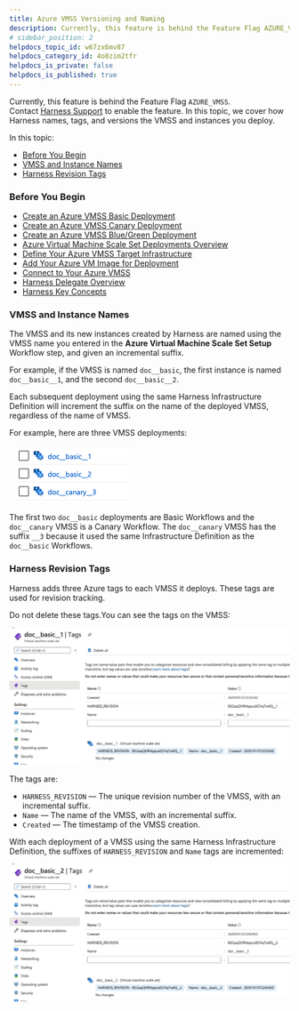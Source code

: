 ```yaml
---
title: Azure VMSS Versioning and Naming
description: Currently, this feature is behind the Feature Flag AZURE_VMSS. Contact Harness Support to enable the feature.. In this topic, we cover how Harness names, tags, and versions the VMSS and instances you…
# sidebar_position: 2
helpdocs_topic_id: w67zx6mv87
helpdocs_category_id: 4o8zim2tfr
helpdocs_is_private: false
helpdocs_is_published: true
---
```


Currently, this feature is behind the Feature Flag `AZURE_VMSS`. Contact [Harness Support](https://mail.google.com/mail/?view=cm&fs=1&tf=1&to=support@harness.io) to enable the feature. In this topic, we cover how Harness names, tags, and versions the VMSS and instances you deploy.

In this topic:

* [Before You Begin](#before_you_begin)
* [VMSS and Instance Names](#vmss_and_instance_names)
* [Harness Revision Tags](#harness_revision_tags)

### Before You Begin

* [Create an Azure VMSS Basic Deployment](create-an-azure-vmss-basic-deployment.md)
* [Create an Azure VMSS Canary Deployment](create-an-azure-vmss-canary-deployment.md)
* [Create an Azure VMSS Blue/Green Deployment](create-an-azure-vmss-blue-green-deployment.md)
* [Azure Virtual Machine Scale Set Deployments Overview](azure-virtual-machine-scale-set-deployments.md)
* [Define Your Azure VMSS Target Infrastructure](define-your-azure-vmss-target-infrastructure.md)
* [Add Your Azure VM Image for Deployment](add-your-azure-vm-image-for-deployment.md)
* [Connect to Your Azure VMSS](connect-to-your-azure-vmss.md)
* [Harness Delegate Overview](https://docs.harness.io/article/h9tkwmkrm7-delegate-installation)
* [Harness Key Concepts](../../../starthere-firstgen/harness-key-concepts.md)

### VMSS and Instance Names

The VMSS and its new instances created by Harness are named using the VMSS name you entered in the **Azure Virtual Machine Scale Set Setup** Workflow step, and given an incremental suffix.

For example, if the VMSS is named `doc__basic`, the first instance is named `doc__basic__1`, and the second `doc__basic__2`.

Each subsequent deployment using the same Harness Infrastructure Definition will increment the suffix on the name of the deployed VMSS, regardless of the name of VMSS.

For example, here are three VMSS deployments:

![](./static/azure-vmss-versioning-and-naming-13.png)

The first two `doc__basic` deployments are Basic Workflows and the `doc__canary` VMSS is a Canary Workflow. The `doc__canary` VMSS has the suffix `__3` because it used the same Infrastructure Definition as the `doc__basic` Workflows.

### Harness Revision Tags

Harness adds three Azure tags to each VMSS it deploys. These tags are used for revision tracking.

Do not delete these tags.You can see the tags on the VMSS:

![](./static/azure-vmss-versioning-and-naming-14.png)

The tags are:

* `HARNESS_REVISION` — The unique revision number of the VMSS, with an incremental suffix.
* `Name` — The name of the VMSS, with an incremental suffix.
* `Created` — The timestamp of the VMSS creation.

With each deployment of a VMSS using the same Harness Infrastructure Definition, the suffixes of `HARNESS_REVISION` and `Name` tags are incremented:

![](./static/azure-vmss-versioning-and-naming-15.png)